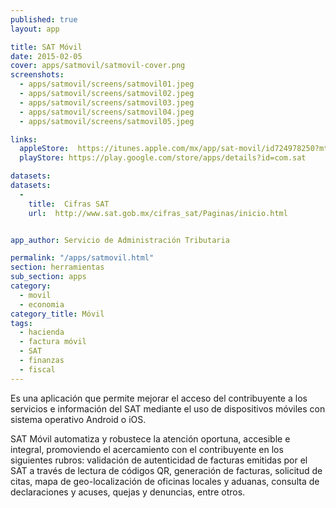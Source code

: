```yaml
---
published: true
layout: app

title: SAT Móvil
date: 2015-02-05
cover: apps/satmovil/satmovil-cover.png
screenshots:
  - apps/satmovil/screens/satmovil01.jpeg
  - apps/satmovil/screens/satmovil02.jpeg
  - apps/satmovil/screens/satmovil03.jpeg
  - apps/satmovil/screens/satmovil04.jpeg
  - apps/satmovil/screens/satmovil05.jpeg

links:
  appleStore:  https://itunes.apple.com/mx/app/sat-movil/id724978250?mt=8
  playStore: https://play.google.com/store/apps/details?id=com.sat

datasets:
datasets:
  -
    title:  Cifras SAT
    url:  http://www.sat.gob.mx/cifras_sat/Paginas/inicio.html


app_author: Servicio de Administración Tributaria

permalink: "/apps/satmovil.html"
section: herramientas
sub_section: apps
category:
  - movil
  - economia
category_title: Móvil
tags:
  - hacienda
  - factura móvil
  - SAT
  - finanzas
  - fiscal
---
```


Es una aplicación que permite mejorar el acceso del contribuyente a los servicios e información del SAT mediante el uso de dispositivos móviles con sistema operativo Android o iOS.

SAT Móvil automatiza y robustece la atención oportuna, accesible e integral, promoviendo el acercamiento con el contribuyente en los siguientes rubros: validación de autenticidad de facturas emitidas por el SAT a través de lectura de códigos QR, generación de facturas, solicitud de citas, mapa de geo-localización de oficinas locales y aduanas, consulta de declaraciones y acuses, quejas y denuncias, entre otros.
